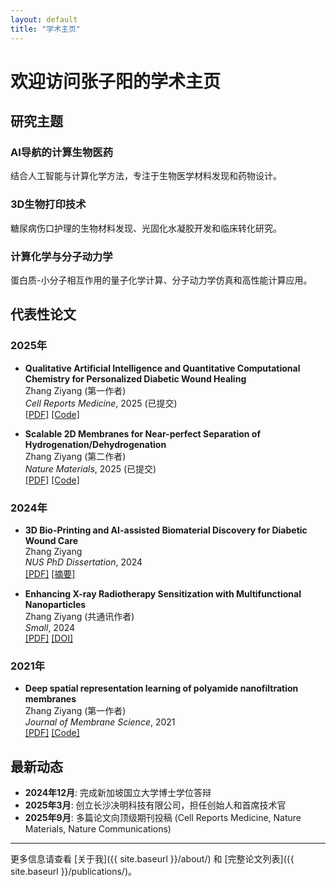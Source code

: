 ```yaml
---
layout: default
title: "学术主页"
---
```


# 欢迎访问张子阳的学术主页

## 研究主题

<div class="research-topics">
  <div class="topic-card">
    <h3>AI导航的计算生物医药</h3>
    <p>结合人工智能与计算化学方法，专注于生物医学材料发现和药物设计。</p>
  </div>
  
  <div class="topic-card">
    <h3>3D生物打印技术</h3>
    <p>糖尿病伤口护理的生物材料发现、光固化水凝胶开发和临床转化研究。</p>
  </div>
  
  <div class="topic-card">
    <h3>计算化学与分子动力学</h3>
    <p>蛋白质-小分子相互作用的量子化学计算、分子动力学仿真和高性能计算应用。</p>
  </div>
</div>

## 代表性论文

### 2025年

- **Qualitative Artificial Intelligence and Quantitative Computational Chemistry for Personalized Diabetic Wound Healing**  
  Zhang Ziyang (第一作者)  
  *Cell Reports Medicine*, 2025 (已提交)  
  [[PDF]](#) [[Code]](#)

- **Scalable 2D Membranes for Near-perfect Separation of Hydrogenation/Dehydrogenation**  
  Zhang Ziyang (第二作者)  
  *Nature Materials*, 2025 (已提交)  
  [[PDF]](#) [[Code]](#)

### 2024年

- **3D Bio-Printing and AI-assisted Biomaterial Discovery for Diabetic Wound Care**  
  Zhang Ziyang  
  *NUS PhD Dissertation*, 2024  
  [[PDF]](#) [[摘要]](#)

- **Enhancing X-ray Radiotherapy Sensitization with Multifunctional Nanoparticles**  
  Zhang Ziyang (共通讯作者)  
  *Small*, 2024  
  [[PDF]](#) [[DOI]](#)

### 2021年

- **Deep spatial representation learning of polyamide nanofiltration membranes**  
  Zhang Ziyang (第一作者)  
  *Journal of Membrane Science*, 2021  
  [[PDF]](#) [[Code]](#)

## 最新动态

- **2024年12月**: 完成新加坡国立大学博士学位答辩
- **2025年3月**: 创立长沙决明科技有限公司，担任创始人和首席技术官
- **2025年9月**: 多篇论文向顶级期刊投稿 (Cell Reports Medicine, Nature Materials, Nature Communications)

---

更多信息请查看 [关于我]({{ site.baseurl }}/about/) 和 [完整论文列表]({{ site.baseurl }}/publications/)。